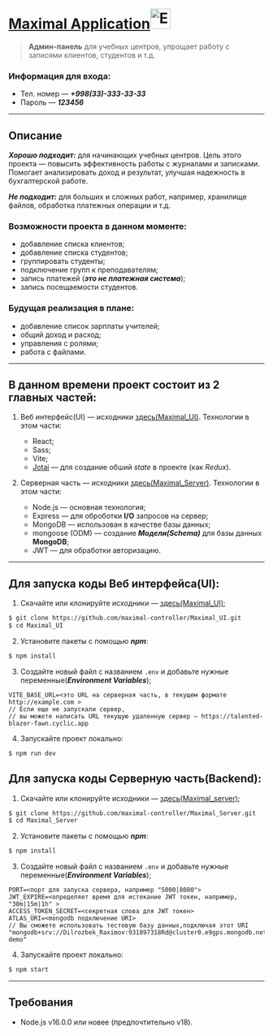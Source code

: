 # [Maximal Application<img src="https://github.com/maximal-controller/.github/assets/65526165/1165a2f3-3327-48ab-be66-13af53691ef1" alt="Example Image" style="width:40px; height:40px;">](https://maximal.vercel.app)

> **Админ-панель** для учебных центров, упрощает работу с записями клиентов, студентов и т.д.

### Информация для входа:
- Тел. номер — ***+998(33)-333-33-33***
- Пароль — ***123456***

---

## Описание

***Хорошо подходит:*** для начинающих учебных центров. Цель этого проекта — повысить эффективность работы с журналами и записками. Помогает анализировать доход и результат, улучшая надежность в бухгалтерской работе.

***Не подходит:*** для больших и сложных работ, например, хранилище файлов, обработка платежных операции и т.д.

### Возможности проекта в данном моменте:
- добавление списка клиентов;
- добавление списка студентов;
- группировать студенты;
- подключение групп к преподавателям;
- запись платежей (***это не платежная система***);
- запись посещаемости студентов.

### Будущая реализация в плане:
- добавление список зарплаты учителей;
- общий доход и расход;
- управления с ролями;
- работа с файлами.
 
---

## В данном времени проект состоит из 2 главных частей:
1. Веб интерфейс(UI) — исходники [здесь(Maximal_UI)](https://github.com/maximal-controller/Maximal_UI). Технологии в этом части:
   - React;
   - Sass;
   - Vite;
   - [Jotai](https://jotai.org) — для создание обший *state* в проекте (как *Redux*).

2. Серверная часть — исходники [здесь(Maximal_Server)](https://github.com/maximal-controller/Maximal_Server). Технологии в этом части:
   - Node.js — основная технология;
   - Express — для оброботки **I/O** запросов на сервер;
   - MongoDB — использован в качестве базы данных;
   - mongoose (ODM) — создание ***Модели(Schema)*** для базы данных **MongoDB**;
   - JWT — для обработки авторизацию.

---

## Для запуска коды Веб интерфейса(UI):

1. Скачайте или клонируйте исходники — [здесь(Maximal_UI)](https://github.com/maximal-controller/Maximal_UI);
```bash
$ git clone https://github.com/maximal-controller/Maximal_UI.git
$ cd Maximal_UI
```

2. Установите пакеты с помощью ***npm***:
```bash
$ npm install 
```

3. Создайте новый файл с названием `.env` и добавьте нужные переменные(***Environment Variables***);
```env
VITE_BASE_URL=<это URL на серверная часть, в текущем формате http://example.com >
// Если еще не запускали сервер,
// вы можете написать URL текущую удаленную сервер — https://talented-blazer-fawn.cyclic.app
```

4. Запускайте проект локально:
```bash
$ npm run dev
```

## Для запуска коды Серверную часть(Backend):

1. Скачайте или клонируйте исходники — [здесь(Maximal_server)](https://github.com/maximal-controller/Maximal_Server);
```bash
$ git clone https://github.com/maximal-controller/Maximal_Server.git
$ cd Maximal_Server
```

2. Установите пакеты с помощью ***npm***:
```bash
$ npm install 
```

3. Создайте новый файл с названием `.env` и добавьте нужные переменные(***Environment Variables***);
```env
PORT=<порт для запуска сервера, например "5000|8080">
JWT_EXPIRE=<определяет время для истекание JWT токен, например, "30m|15m|1h" >
ACCESS_TOKEN_SECRET=<секретная слова для JWT токен>
ATLAS_URI=<mongodb подключение URI>
// Вы сможете использовать тестовую базу данных,подключая этот URI "mongodb+srv://Dilrozbek_Raximov:931897318Rd@cluster0.e9gps.mongodb.net/maximal-demo"
```

4. Запускайте проект локально:
```bash
$ npm start
```

---

## Требования
- Node.js v16.0.0 или новее (предпочтительно v18).
